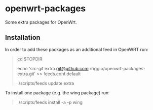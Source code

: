 openwrt-packages
================

Some extra packages for OpenWrt. 


Installation
------------

In order to add these packages as an additional feed in OpenWRT run:

> cd $TOPDIR
> 
> echo 'src-git extra git@github.com:rriggio/openwrt-packages-extra.git' >> feeds.conf.default
>
> ./scripts/feeds update extra

To install one package (e.g. the wing package) run:

> ./scripts/feeds install -a -p wing

